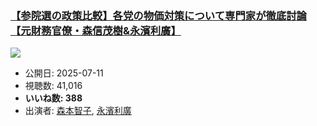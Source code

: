 ### [【参院選の政策比較】各党の物価対策について専門家が徹底討論【元財務官僚・森信茂樹&永濱利廣】](https://www.youtube.com/watch?v=DDCzJGJ5UaQ)
[![](https://img.youtube.com/vi/DDCzJGJ5UaQ/sddefault.jpg)](https://www.youtube.com/watch?v=DDCzJGJ5UaQ)
-   公開日: 2025-07-11
-   視聴数: 41,016
-   **いいね数: 388**
-   出演者: [森本智子](/rehacq_fan/people/森本智子 "wikilink"), [永濱利廣](/rehacq_fan/people/永濱利廣 "wikilink")
